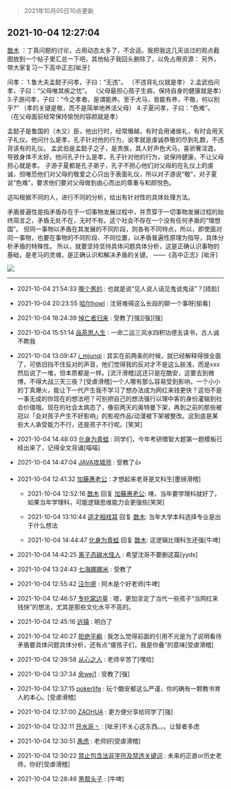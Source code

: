 > 2021年10月05日10点更新
<link rel="stylesheet" href="https://cdn.jsdelivr.net/gh/taotie6/sampleJSON@main/css/photo_show.css">
<meta name="referrer" content="no-referrer" />


 ## 2021-10-04 12:27:04 

 [㪚木](https://www.coolapk.com/feed/30452881?shareKey=ODI0ZjQ3MzhkYWU5NjE1YThhOGI~) ：丁真问题的讨论，占用动态太多了，不合适。我把我这几天谈过的观点截图放到一个帖子里汇总一下吧，其他帖子我回头删除了，以免占用资源：
另外，带大家复习一下高中正志[呲牙]

问孝：
1.鲁大夫孟懿子问孝，子曰：“无违”。
（不违背礼仪就是孝）
2.孟武伯问孝，子曰：“父母唯其疾之忧”<!--break-->。
（父母最担心孩子生病，保持自身的健康就是孝）3.子游问孝，子曰：“今之孝者，是谓能养。至于犬马，皆能有养，不敬，何以别乎?”
（孝的关键是敬，而不是简单地养活父母）
4.子夏问孝，子曰：“色难”。
（在父母面前经常保持愉悦的容颜就是孝）

孟懿子是鲁国的（木又）臣，他出行时，经常僭越，有时会用诸侯礼，有时会用天子礼仪。他问什么是孝，孔子针对他的行为，说孝就是虔诚恭敬的尽到礼数，不违背该有的礼仪。
孟武伯是孟懿子之子，是贵族，其人好声色犬马，喜骄奢淫逸，导致身体不太好。他问孔子什么是孝，孔子针对他的行为，说保持健康，不让父母担心就是孝。
子游子夏都是孔子弟子，孔子不担心他们对父母的在礼仪上的虔诚，但唯恐他们对父母的敬爱之心只出于表面礼仪，所以对子游说“敬”，对子夏说“色难”，要求他们要对父母做到由心而出的尊重与和颜悦色。

这叫根据不同的人，进行不同的分析，给出有针对性的具体处理方法。

矛盾普遍性是指矛盾存在于一切事物发展过程中，并贯穿于一切事物发展过程的始终简言之，矛盾无处不在，无时不有。这个社会不存在一个没有任何矛盾的“理想国”。
但同一事物以矛盾在其发展的不同阶段，则各有不同特点，所以，即使面对同一事物，也要在事物的不同阶段、不同位置，以矛盾普遍性原理为指导，具体分析矛盾的特殊性。
所以，就要坚持坚持具体问题具体分析，这是正确认识事物的基础，是老马的灵魂，是正确认识和解决矛盾的关键。
——《高中正志》[呲牙] 

<div class="album">
<img class="img-item" src="https://image.coolapk.com/feed/2021/1004/12/1081091_93675dd6_1622_8167@868x9549.jpeg" />
</div>

 ------- 

- 2021-10-04 21:54:33 [哪个男的](uid=1057736) : 也就是说“见人说人话见鬼说鬼话”？[捂脸] 

- 2021-10-04 20:23:55 [哈尔howl](uid=1351687) : 沈哥难得这么长段的聊一个事呀[偷看] 

- 2021-10-04 18:24:39 [悼亡者归来](uid=2627573) : 受教了[强][强][强] 

- 2021-10-04 15:51:14 [品茶思人生](uid=1547493) : 一命二运三风水四积功德五读书，古人诚不欺我 

- 2021-10-04 13:09:47 [i_mjunqi](uid=399564) : 其实在前两条的时候，就已经解释得很全面了，可依旧挡不住反对的声音，他们觉得我的反对才不是这么肤浅，而是xxx然后说了一堆，但本质都是一样。[流汗滑稽]这还只是在酷安，这要去到微博，不得大战三天三夜？[受虐滑稽]一个人哪有那么容易受到影响，一个小小的丁真爆火<!--break-->，能让下一代产生我不学习了想办法成为网红来钱更快？这怕不是一事无成的你现在的想法吧？可别把自己的想法强行以理中客的身份灌输到社会价值哦。现在的社会太病态了，像前两天的奥特曼下架，再到之前的那些被冠以「会对孩子产生不好影响」的影视作品/动漫被下架被整改。这到底是某些大人承受能力不行，还是孩子不行呢。[笑哭] 

- 2021-10-04 14:48:03 [化身为青蛙](uid=1209189) : 同学们，今年考研赠智大题第一题模板已经出来了，记得全文背诵[喵喵] 

- 2021-10-04 14:47:04 [JAVA攻城师](uid=1305871) : 受教了👍 

- 2021-10-04 12:41:32 [加藤惠老公](uid=1266680) : 才想起来老哥是文科生[墨镜滑稽] 

    - 2021-10-04 12:52:16 [㪚木](uid=1081091) 回复 [加藤惠老公](uid=1266680): 嗐，当年要学理科就好了，如果当年学理科，可能逻辑思维能力会更强些[笑哭] 

    - 2021-10-04 13:10:44 [适才相戏耳](uid=2363272) 回复 [㪚木](uid=1081091): 当年大学本科选择专业是出于什么想法 

    - 2021-10-04 14:44:47 [化身为青蛙](uid=1209189) 回复 [㪚木](uid=1081091): 这逻辑比理科生还强[牛啤] 

- 2021-10-04 14:42:25 [离子态碳水怪人](uid=1112739) : 希望沈哥不要删这篇[yyds] 

- 2021-10-04 13:24:43 [七海娜娜米](uid=2406420) : 受教了 

- 2021-10-04 12:55:42 [汪尔德](uid=1595236) : 阿木是个好老师[牛啤] 

- 2021-10-04 12:46:57 [专吃窝边草](uid=2901755) : 嗯，更加坚定了当代一些孩子“当网红来钱快”的想法，尤其是那些文化水平不高的。 

- 2021-10-04 12:45:16 [远镇](uid=1471248) : 明白了 

- 2021-10-04 12:40:27 [拒绝平躺](uid=1706749) : 我怎么觉得前面的引用不光是为了说明看待矛盾要具体问题具体分析，还有点“傻孩子们，我是你叠”的意味[受虐滑稽] 

- 2021-10-04 12:39:58 [从心之人](uid=3359478) : 老师辛苦了[嘿哈] 

- 2021-10-04 12:37:34 [余wei1](uid=2201420) : 受教了[强] 

- 2021-10-04 12:37:15 [pokerlife](uid=575409) : 玩个酷安都这么严谨，你的确有一颗教书育人的本心。[受虐滑稽] 

- 2021-10-04 12:37:00 [ZAOHUA](uid=1930793) : 更方便分享给同学了[强] 

- 2021-10-04 12:32:11 [开水哥丶](uid=608451) : [呲牙]不关心这东西。。。让智者多虑 

- 2021-10-04 12:30:51 [愚虑](uid=782365) : 老师好[受虐滑稽] 

- 2021-10-04 12:30:22 [禁止包含法非字符及禁违关键词](uid=568901) : 未来的正直or历史老师，你好[受虐滑稽] 

- 2021-10-04 12:28:46 [黑帮头子](uid=2838832) : [牛啤] 


